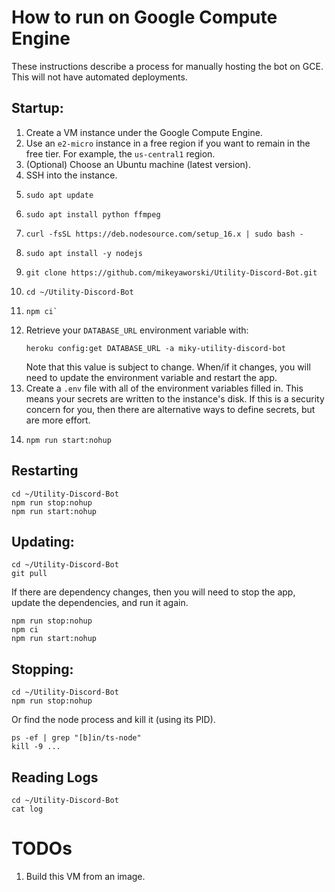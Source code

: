 # How to run on Google Compute Engine

These instructions describe a process for manually hosting the bot on GCE. This will not have automated deployments.

## Startup:

1. Create a VM instance under the Google Compute Engine.
2. Use an `e2-micro` instance in a free region if you want to remain in the free tier. For example, the `us-central1` region.
3. (Optional) Choose an Ubuntu machine (latest version).
4. SSH into the instance.
5. 
   ```
   sudo apt update
   ```
6. 
   ```
   sudo apt install python ffmpeg
   ```
7. 
   ```
   curl -fsSL https://deb.nodesource.com/setup_16.x | sudo bash -
   ```
8. 
   ```
   sudo apt install -y nodejs
   ```
9.  
    ```
    git clone https://github.com/mikeyaworski/Utility-Discord-Bot.git
    ```
10. 
    ```
    cd ~/Utility-Discord-Bot
    ```
11. 
    ```
    npm ci`
12. Retrieve your `DATABASE_URL` environment variable with:
    ```
    heroku config:get DATABASE_URL -a miky-utility-discord-bot
    ```
    Note that this value is subject to change. When/if it changes, you will need to update the environment variable and restart the app.
13. Create a `.env` file with all of the environment variables filled in. This means your secrets are written to the instance's disk. If this is a security concern for you, then there are alternative ways to define secrets, but are more effort.
14. 
    ```
    npm run start:nohup
    ```

## Restarting

```
cd ~/Utility-Discord-Bot
npm run stop:nohup
npm run start:nohup
```

## Updating:

```
cd ~/Utility-Discord-Bot
git pull
```

If there are dependency changes, then you will need to stop the app, update the dependencies, and run it again.

```
npm run stop:nohup
npm ci
npm run start:nohup
```

## Stopping:

```
cd ~/Utility-Discord-Bot
npm run stop:nohup
```

Or find the node process and kill it (using its PID).

```
ps -ef | grep "[b]in/ts-node"
kill -9 ...
```

## Reading Logs

```
cd ~/Utility-Discord-Bot
cat log
```

# TODOs

1. Build this VM from an image.
